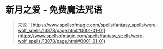 <!--yml

category: 未分类

date: 2024-06-12 18:52:31

-->

# 新月之爱 - 免费魔法咒语

> 来源：[https://www.spellsofmagic.com/spells/fantasy_spells/were-wolf_spells/13878/page.html#0001-01-01](https://www.spellsofmagic.com/spells/fantasy_spells/were-wolf_spells/13878/page.html#0001-01-01)
